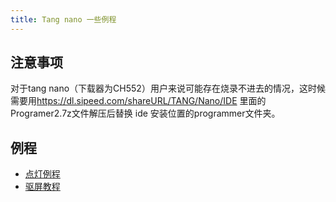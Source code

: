 ```yaml
---
title: Tang nano 一些例程
---
```

## 注意事项
对于tang nano（下载器为CH552）用户来说可能存在烧录不进去的情况，这时候需要用<https://dl.sipeed.com/shareURL/TANG/Nano/IDE> 里面的Programer2.7z文件解压后替换 ide 安装位置的programmer文件夹。


## 例程
- [点灯例程](./examples/1_led.md)
- [驱屏教程](./examples/2_lcd.md)